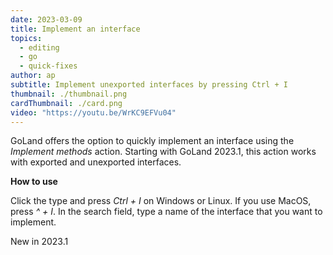 ```yaml
---
date: 2023-03-09
title: Implement an interface
topics:
  - editing
  - go
  - quick-fixes
author: ap
subtitle: Implement unexported interfaces by pressing Ctrl + I
thumbnail: ./thumbnail.png
cardThumbnail: ./card.png
video: "https://youtu.be/WrKC9EFVu04"
---
```


GoLand offers the option to quickly implement an interface using the
_Implement methods_ action. Starting with GoLand 2023.1, this action works with exported and unexported interfaces.

**How to use**

Click the type and press _Ctrl + I_ on Windows or Linux. If you use MacOS, press _^ + I_. In the search field, type a name of the interface that you want to implement.

<span class="tag is-rounded">New in 2023.1</span>
